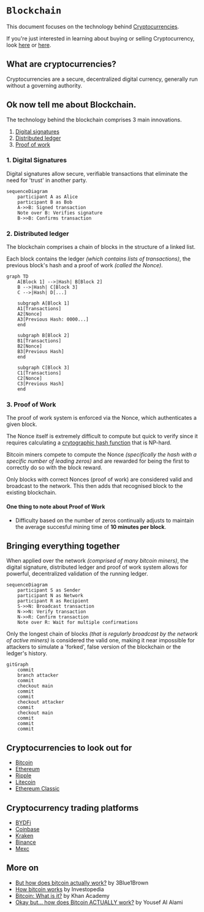 # `Blockchain`

This document focuses on the technology behind [Cryptocurrencies](https://en.wikipedia.org/wiki/Cryptocurrency).

If you're just interested in learning about buying or selling Cryptocurrency, look [here](#cryptocurrencies-to-look-out-for) or [here](#cryptocurrency-trading-platforms).

## What are cryptocurrencies?

Cryptocurrencies are a secure, decentralized digital currency, generally run without a governing authority.

## Ok now tell me about Blockchain.

The technology behind the blockchain comprises 3 main innovations.

1. [Digital signatures](#1-digital-signatures)
2. [Distributed ledger](#2-distributed-ledger)
3. [Proof of work](#3-proof-of-work)

### 1. Digital Signatures

Digital signatures allow secure, verifiable transactions that eliminate the need for 'trust' in another party.

```mermaid
sequenceDiagram
    participant A as Alice
    participant B as Bob
    A->>B: Signed transaction
    Note over B: Verifies signature
    B->>B: Confirms transaction
```

### 2. Distributed ledger

The blockchain comprises a chain of blocks in the structure of a linked list.

Each block contains the ledger *(which contains lists of transactions)*, the previous block's hash and a proof of work *(called the Nonce)*.

```mermaid
graph TD
    A[Block 1] -->|Hash| B[Block 2]
    B -->|Hash| C[Block 3]
    C -->|Hash| D[...]

    subgraph A[Block 1]
    A1[Transactions]
    A2[Nonce]
    A3[Previous Hash: 0000...]
    end

    subgraph B[Block 2]
    B1[Transactions]
    B2[Nonce]
    B3[Previous Hash]
    end

    subgraph C[Block 3]
    C1[Transactions]
    C2[Nonce]
    C3[Previous Hash]
    end
```

### 3. Proof of Work

The proof of work system is enforced via the Nonce, which authenticates a given block.

The Nonce itself is extremely difficult to compute but quick to verify since it requires calculating a [crytographic hash function](https://en.wikipedia.org/wiki/Cryptographic_hash_function) that is NP-hard.

Bitcoin miners compete to compute the Nonce *(specifically the hash with a specific number of leading zeros)* and are rewarded for being the first to correctly do so with the block reward. 

Only blocks with correct Nonces (proof of work) are considered valid and broadcast to the network. This then adds that recognised block to the existing blockchain. 

#### One thing to note about Proof of Work

* Difficulty based on the number of zeros continually adjusts to maintain the average succesful mining time of **10 minutes per block**.

## Bringing everything together

When applied over the network *(comprised of many bitcoin miners)*, the digital signature, distributed ledger and proof of work system allows for powerful, decentralized validation of the running ledger.

```mermaid
sequenceDiagram
    participant S as Sender
    participant N as Network
    participant R as Recipient
    S->>N: Broadcast transaction
    N->>N: Verify transaction
    N->>R: Confirm transaction
    Note over R: Wait for multiple confirmations
```

Only the longest chain of blocks *(that is regularly broadcast by the network of active miners)* is considered the valid one, making it near impossible for attackers to simulate a 'forked', false version of the blockchain or the ledger's history.

```mermaid
gitGraph
    commit
    branch attacker
    commit
    checkout main
    commit
    commit
    checkout attacker
    commit
    checkout main
    commit
    commit
    commit
```

## Cryptocurrencies to look out for

* [Bitcoin](https://bitcoin.org/en/)
* [Ethereum](https://ethereum.org/en/)
* [Ripple](https://ripple.com/)
* [Litecoin](https://litecoin.org/)
* [Ethereum Classic](https://ethereumclassic.org/)

## Cryptocurrency trading platforms

* [BYDFi](https://www.bydfi.com/en/invite?ru=dpcfWp&f=frmrdt)
* [Coinbase](https://www.coinbase.com/en-sg)
* [Kraken](https://www.kraken.com/)
* [Binance](https://www.binance.com/en)
* [Mexc](https://www.mexc.com/)

## More on

* [But how does bitcoin actually work?](https://youtu.be/bBC-nXj3Ng4?feature=shared) by 3Blue1Brown
* [How bitcoin works](https://www.investopedia.com/news/how-bitcoin-works/) by Investopedia
* [Bitcoin: What is it?](https://www.khanacademy.org/v/bitcoin-what-is-it) by Khan Academy
* [Okay but... how does Bitcoin ACTUALLY work?](https://www.linkedin.com/pulse/okay-how-does-bitcoin-actually-work-yousef-al-alami) by Yousef Al Alami